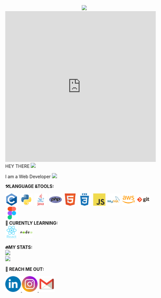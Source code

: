 

<!--
**AbilashaM/AbilashaM** is a ✨ _special_ ✨ repository because its `README.md` (this file) appears on your GitHub profile.

Here are some ideas to get you started:

- 🔭 I’m currently working on ...
- 🌱 I’m currently learning ...
- 👯 I’m looking to collaborate on ...
- 🤔 I’m looking for help with ...
- 💬 Ask me about ...
- 📫 How to reach me: ...
- 😄 Pronouns: ...
- ⚡ Fun fact: V ...
-->

<div id="header" align="center">
  <img src="https://giphy.com/gifs/support-technical-Qc0BxWM9TxljvJug2x" width="100"/>
</div>
<iframe src="https://giphy.com/embed/Qc0BxWM9TxljvJug2x" width="480" height="480" frameBorder="0" class="giphy-embed" allowFullScreen></iframe>
 HEY THERE
  <img src="https://media.giphy.com/media/hvRJCLFzcasrR4ia7z/giphy.gif" width="30px"/>
</h1>

I am a Web Developer <img src="https://media.giphy.com/media/WUlplcMpOCEmTGBtBW/giphy.gif" width="30">

<b>⚒️LANGUAGE &TOOLS:<br>

<div >
  <img src="https://github.com/devicons/devicon/blob/master/icons/c/c-original.svg" title="C" alt="C" width="40" height="40"/>&nbsp;
   <img src="https://github.com/devicons/devicon/blob/master/icons/python/python-original.svg" title="python" alt="python" width="40" height="40"/>&nbsp;
   <img src="https://github.com/devicons/devicon/blob/master/icons/java/java-original-wordmark.svg" title="Java" alt="Java" width="40" height="40"/>&nbsp;
   <img src="https://github.com/devicons/devicon/blob/master/icons/php/php-original.svg" title="PHP" alt="php" width="40" height="40"/>&nbsp;  
  <img src="https://github.com/devicons/devicon/blob/master/icons/html5/html5-original.svg" title="HTML5" alt="HTML" width="40" height="40"/>&nbsp;
  <img src="https://github.com/devicons/devicon/blob/master/icons/css3/css3-plain-wordmark.svg"  title="CSS3" alt="CSS" width="40" height="40"/>&nbsp;
  <img src="https://github.com/devicons/devicon/blob/master/icons/javascript/javascript-original.svg" title="JavaScript" alt="JavaScript" width="40" height="40"/>&nbsp;
  <img src="https://github.com/devicons/devicon/blob/master/icons/mysql/mysql-original-wordmark.svg" title="MySQL"  alt="MySQL" width="40" height="40"/>&nbsp;
  <img src="https://github.com/devicons/devicon/blob/master/icons/amazonwebservices/amazonwebservices-plain-wordmark.svg" title="AWS" alt="AWS" width="40" height="40"/>&nbsp;
  <img src="https://github.com/devicons/devicon/blob/master/icons/git/git-original-wordmark.svg" title="Git" **alt="Git" width="40" height="40"/>&nbsp;
   <img src="https://github.com/devicons/devicon/blob/master/icons/figma/figma-original.svg" title="figma" alt="figma" width="40" height="40"/>&nbsp;
</div>
<div>
<b> 🌱 CURENTLY LEARNING:<br>
   <img src="https://github.com/devicons/devicon/blob/master/icons/react/react-original-wordmark.svg" title="React" alt="React" width="40" height="40"/>&nbsp;
    <img src="https://github.com/devicons/devicon/blob/master/icons/nodejs/nodejs-original-wordmark.svg" title="NodeJS" alt="NodeJS" width="40" height="40"/>&nbsp;
  </div>

  

<br>
<b> 🔥MY STATS:<br>
<img src="http://github-readme-streak-stats.herokuapp.com?user=AbilashaM&theme=dark"><br>
  
<img src="https://github-readme-stats.vercel.app/api/top-langs/?username=AbilashaM&layout=compact&theme=vision-friendly-dark">
  <br>
  
  <b>👤 REACH ME OUT:<br>
<div id="badges">
  <a href="https://www.linkedin.com/in/abilasha-m-a72a28237/">
    <img src="https://github.com/shahbajjamil/Social-Meadia-Icons/blob/master/Icons-logos/linkedin-circle.png" alt="LinkedIn Badge"height=50px width=50px>
  </a>
  <a href="https://www.instagram.com/abilasha.21/">
  <img src="https://github.com/shahbajjamil/Social-Meadia-Icons/blob/master/Icons-logos/instagram-circle.png" alt="" height=50px width=50px>
  
  </a>
  <a href="mailto: abilasha.2104@gmail.com">
  <img src="https://github.com/shahbajjamil/Social-Meadia-Icons/blob/master/Icons-logos/gmail.png" alt="" height=50px width=50px>
  
  </a>
    </div>
    
